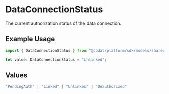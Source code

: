 # DataConnectionStatus

The current authorization status of the data connection.

## Example Usage

```typescript
import { DataConnectionStatus } from "@codat/platform/sdk/models/shared";

let value: DataConnectionStatus = "Unlinked";
```

## Values

```typescript
"PendingAuth" | "Linked" | "Unlinked" | "Deauthorized"
```